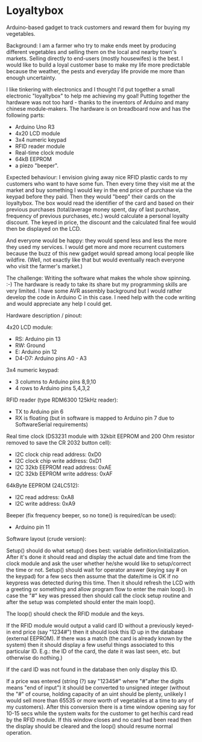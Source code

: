 # Loyaltybox
Arduino-based gadget to track customers and reward them for buying my vegetables.

Background:
I am a farmer who try to make ends meet by producing different vegetables and selling them on the local and nearby town's markets.
Selling directly to end-users (mostly housewifes) is the best. I would like to build a loyal customer base to make my life more predictable because the weather, the pests and everyday life provide me more than enough uncertainty.

I like tinkering with electronics and I thought I'd put together a small electronic "loyaltybox" to help me achieving my goal!
Putting together the hardware was not too hard - thanks to the inventors of Arduino and many chinese module-makers. The hardware is on breadboard now and has the following parts:

- Arduino Uno R3
- 4x20 LCD module
- 3x4 numeric keypad
- RFID reader module
- Real-time clock module
- 64kB EEPROM
- a piezo "beeper".

Expected behaviour:
I envision giving away nice RFID plastic cards to my customers who want to have some fun. Then every time they visit me at the market and buy something I would key in the end price of purchase via the keypad before they paid. Then they would "beep" their cards on the loyaltybox. The box would read the identifier of the card and based on their previous purchases (total/average money spent, day of last purchase, frequency of previous purchases, etc.) would calculate a personal loyalty discount. The keyed in price, the discount and the calculated final fee would then be displayed on the LCD.

And everyone would be happy: they would spend less and less the more they used my services. I would get more and more recurrent customers because the buzz of this new gadget would spread among local people like wildfire. (Well, not exactly like that but would eventually reach everyone who visit the farmer's market.)

The challenge:
Writing the software what makes the whole show spinning. :-)
The hardware is ready to take its share but my programming skills are very limited. I have some AVR assembly background but I would rather develop the code in Arduino C in this case. I need help with the code writing and would appreciate any help I could get.

Hardware description / pinout:

4x20 LCD module:
- RS: Arduino pin 13
- RW: Ground
- E: Arduino pin 12
- D4-D7: Arduino pins A0 - A3

3x4 numeric keypad:
- 3 columns to Arduino pins 8,9,10
- 4 rows to Arduino pins 5,4,3,2

RFID reader (type RDM6300 125kHz reader):
- TX to Arduino pin 6
- RX is floating (but in software is mapped to Arduino pin 7 due to SoftwareSerial requirements)

Real time clock (DS3231 module with 32kbit EEPROM and 200 Ohm resistor removed to save the CR 2032 button cell):
- I2C clock chip read address: 0xD0
- I2C clock chip write address: 0xD1
- I2C 32kb EEPROM read address: 0xAE
- I2C 32kb EEPROM write address: 0xAF

64kByte EEPROM (24LC512):
- I2C read address: 0xA8
- I2C write address: 0xA9

Beeper (fix frequency beeper, so no tone() is required/can be used):
- Arduino pin 11

Software layout (crude version):

Setup() should do what setup() does best: variable definition/initialization. After it's done it should read and display the actual date and time from the clock module and ask the user whether he/she would like to setup/correct the time or not. Setup() should wait for operator answer (keying say # on the keypad) for a few secs then assume that the date/time is OK if no keypress was detected during this time. Then it should refresh the LCD with a greeting or something and allow program flow to enter the main loop(). In case the "#" key was pressed then should call the clock setup routine and after the setup was completed should enter the main loop().

The loop() should check the RFID module and the keys.

If the RFID module would output a valid card ID without a previously keyed-in end price (say "1234#") then it should look this ID up in the database (external EEPROM). If there was a match (the card is already known by the system) then it should display a few useful things associated to this particular ID. E.g.: the ID of the card, the date it was last seen, etc. but otherwise do nothing.)

If the card ID was not found in the database then only display this ID.

If a price was entered (string (?) say "12345#" where "#"after the digits means "end of input") it should be converted to unsigned integer (without the "#" of course, holding capacity of an uint should be plenty, unlikely I would sell more than 65535 or more worth of vegetables at a time to any of my customers). After this conversion there is a time window opening say for 10-15 secs while the system waits for the customer to get her/his card read by the RFID module. If this window closes and no card had been read then the display should be cleared and the loop() should resume normal operation. 
